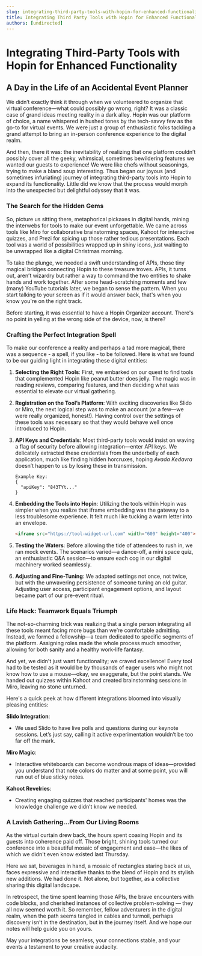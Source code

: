 ```yaml
---
slug: integrating-third-party-tools-with-hopin-for-enhanced-functionality
title: Integrating Third Party Tools with Hopin for Enhanced Functionality
authors: [undirected]
---
```



# Integrating Third-Party Tools with Hopin for Enhanced Functionality

## A Day in the Life of an Accidental Event Planner

We didn’t exactly think it through when we volunteered to organize that virtual conference—what could possibly go wrong, right? It was a classic case of grand ideas meeting reality in a dark alley. Hopin was our platform of choice, a name whispered in hushed tones by the tech-savvy few as the go-to for virtual events. We were just a group of enthusiastic folks tackling a grand attempt to bring an in-person conference experience to the digital realm. 

And then, there it was: the inevitability of realizing that one platform couldn’t possibly cover all the geeky, whimsical, sometimes bewildering features we wanted our guests to experience! We were like chefs without seasonings, trying to make a bland soup interesting. Thus began our joyous (and sometimes infuriating) journey of integrating third-party tools into Hopin to expand its functionality. Little did we know that the process would morph into the unexpected but delightful odyssey that it was. 

### The Search for the Hidden Gems

So, picture us sitting there, metaphorical pickaxes in digital hands, mining the interwebs for tools to make our event unforgettable. We came across tools like Miro for collaborative brainstorming spaces, Kahoot for interactive quizzes, and Prezi for spicing up those rather tedious presentations. Each tool was a world of possibilities wrapped up in shiny icons, just waiting to be unwrapped like a digital Christmas morning.

To take the plunge, we needed a swift understanding of APIs, those tiny magical bridges connecting Hopin to these treasure troves. APIs, it turns out, aren’t wizardry but rather a way to command the two entities to shake hands and work together. After some head-scratching moments and few (many) YouTube tutorials later, we began to sense the pattern. When you start talking to your screen as if it would answer back, that's when you know you're on the right track. 

Before starting, it was essential to have a Hopin Organizer account. There's no point in yelling at the wrong side of the device, now, is there?

### Crafting the Perfect Integration Spell

To make our conference a reality and perhaps a tad more magical, there was a sequence - a spell, if you like - to be followed. Here is what we found to be our guiding light in integrating these digital entities:

1. **Selecting the Right Tools**: First, we embarked on our quest to find tools that complemented Hopin like peanut butter does jelly. The magic was in reading reviews, comparing features, and then deciding what was essential to elevate our virtual gathering.

2. **Registration on the Tool’s Platform**: With exciting discoveries like Slido or Miro, the next logical step was to make an account (or a few—we were really organized, honest!). Having control over the settings of these tools was necessary so that they would behave well once introduced to Hopin.

3. **API Keys and Credentials**: Most third-party tools would insist on waving a flag of security before allowing integration—enter API keys. We delicately extracted these credentials from the underbelly of each application, much like finding hidden horcruxes, hoping *Avada Kedavra* doesn’t happen to us by losing these in transmission.

    ```plaintext
    Example Key: 
    { 
      "apiKey": "843TYt..."
    }
    ```

4. **Embedding the Tools into Hopin**: Utilizing the tools within Hopin was simpler when you realize that iframe embedding was the gateway to a less troublesome experience. It felt much like tucking a warm letter into an envelope.

    ```html
    <iframe src="https://tool-widget-url.com" width="600" height="400"></iframe>
    ```

5. **Testing the Waters**: Before allowing the tide of attendees to rush in, we ran mock events. The scenarios varied—a dance-off, a mini space quiz, an enthusiastic Q&A session—to ensure each cog in our digital machinery worked seamlessly. 

6. **Adjusting and Fine-Tuning**: We adapted settings not once, not twice, but with the unwavering persistence of someone tuning an old guitar. Adjusting user access, participant engagement options, and layout became part of our pre-event ritual. 

### Life Hack: Teamwork Equals Triumph

The not-so-charming trick was realizing that a single person integrating all these tools meant facing more bugs than we’re comfortable admitting. Instead, we formed a fellowship—a team dedicated to specific segments of the platform. Assigning roles made the whole process much smoother, allowing for both sanity and a healthy work-life fantasy.

And yet, we didn't just want functionality; we craved excellence! Every tool had to be tested as it would be by thousands of eager users who might not know how to use a mouse—okay, we exaggerate, but the point stands. We handed out quizzes within Kahoot and created brainstorming sessions in Miro, leaving no stone unturned.

Here's a quick peek at how different integrations bloomed into visually pleasing entities:

**Slido Integration**: 
- We used Slido to have live polls and questions during our keynote sessions. Let’s just say, calling it active experimentation wouldn’t be too far off the mark.

**Miro Magic**:
- Interactive whiteboards can become wondrous maps of ideas—provided you understand that note colors do matter and at some point, you will run out of blue sticky notes.

**Kahoot Revelries**:
- Creating engaging quizzes that reached participants' homes was the knowledge challenge we didn’t know we needed. 

### A Lavish Gathering...From Our Living Rooms

As the virtual curtain drew back, the hours spent coaxing Hopin and its guests into coherence paid off. Those bright, shining tools turned our conference into a beautiful mosaic of engagement and ease—the likes of which we didn't even know existed last Thursday.

Here we sat, beverages in hand, a mosaic of rectangles staring back at us, faces expressive and interactive thanks to the blend of Hopin and its stylish new additions. We had done it. Not alone, but together, as a collective sharing this digital landscape.

In retrospect, the time spent learning those APIs, the brave encounters with code blocks, and cherished instances of collective problem-solving — they all now seemed worth it. So remember, fellow adventurers in the digital realm, when the path seems tangled in cables and turmoil, perhaps discovery isn’t in the destination, but in the journey itself. And we hope our notes will help guide you on yours.

May your integrations be seamless, your connections stable, and your events a testament to your creative audacity.